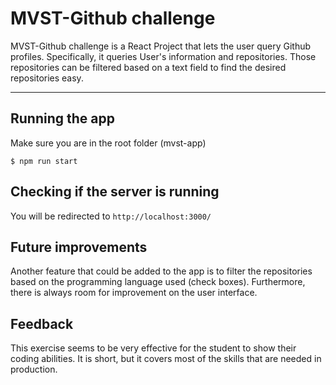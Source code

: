 # MVST-Github challenge

MVST-Github challenge is a React Project that lets the user query Github profiles. Specifically, it queries User's information and repositories. Those repositories can be filtered based on a text field to find the desired repositories easy.

---

## Running the app

Make sure you are in the root folder (mvst-app)

    $ npm run start

## Checking if the server is running

You will be redirected to `http://localhost:3000/`



## Future improvements

Another feature that could be added to the app is to filter the repositories based on the programming language used (check boxes).
Furthermore, there is always room for improvement on the user interface. 

## Feedback

This exercise seems to be very effective for the student to show their coding abilities. It is short, but it covers most of the skills that are needed in production. 